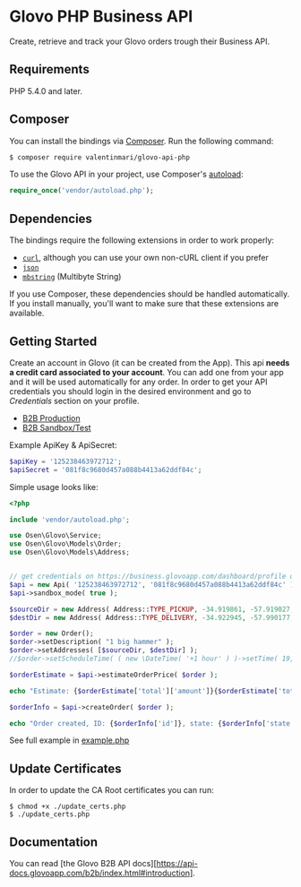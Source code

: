 # Glovo PHP Business API

Create, retrieve and track your Glovo orders trough their Business API.

## Requirements

PHP 5.4.0 and later.

## Composer

You can install the bindings via [Composer](http://getcomposer.org/). Run the following command:

```bash
$ composer require valentinmari/glovo-api-php
```

To use the Glovo API in your project, use Composer's [autoload](https://getcomposer.org/doc/01-basic-usage.md#autoloading):

```php
require_once('vendor/autoload.php');
```

## Dependencies

The bindings require the following extensions in order to work properly:

- [`curl`](https://secure.php.net/manual/en/book.curl.php), although you can use your own non-cURL client if you prefer
- [`json`](https://secure.php.net/manual/en/book.json.php)
- [`mbstring`](https://secure.php.net/manual/en/book.mbstring.php) (Multibyte String)

If you use Composer, these dependencies should be handled automatically. If you install manually, you'll want to make sure that these extensions are available.

## Getting Started

Create an account in Glovo (it can be created from the App). This api **needs a credit card associated to your account**. You can add one from your app and it will be used automatically for any order. In order to get your API credentials you should login in the desired environment and go to _Credentials_ section on your profile.

- [B2B Production](https://business.glovoapp.com/dashboard/profile)
- [B2B Sandbox/Test](https://business.testglovo.com/dashboard/profile)

Example ApiKey & ApiSecret:

```php
$apiKey = '125238463972712';
$apiSecret = '081f8c9680d457a088b4413a62ddf84c';
```

Simple usage looks like:

```php
<?php

include 'vendor/autoload.php';

use Osen\Glovo\Service;
use Osen\Glovo\Models\Order;
use Osen\Glovo\Models\Address;


// get credentials on https://business.glovoapp.com/dashboard/profile or https://business.testglovo.com/dashboard/profile
$api = new Api( '125238463972712', '081f8c9680d457a088b4413a62ddf84c' );
$api->sandbox_mode( true );

$sourceDir = new Address( Address::TYPE_PICKUP, -34.919861, -57.919027, "Diag. 73 1234", "1st floor" );
$destDir = new Address( Address::TYPE_DELIVERY, -34.922945, -57.990177, "Diag. 73 75", "3A");

$order = new Order();
$order->setDescription( "1 big hammer" );
$order->setAddresses( [$sourceDir, $destDir] );
//$order->setScheduleTime( ( new \DateTime( '+1 hour' ) )->setTime( 19, 0 ) );

$orderEstimate = $api->estimateOrderPrice( $order );

echo "Estimate: {$orderEstimate['total']['amount']}{$orderEstimate['total']['currency']} \n";

$orderInfo = $api->createOrder( $order );

echo "Order created, ID: {$orderInfo['id']}, state: {$orderInfo['state']} \n";
```

See full example in [example.php](example.php)

## Update Certificates

In order to update the CA Root certificates you can run:

```
$ chmod +x ./update_certs.php
$ ./update_certs.php
```

## Documentation

You can read [the Glovo B2B API docs][https://api-docs.glovoapp.com/b2b/index.html#introduction].

[composer]: https://getcomposer.org/
[curl]: http://curl.haxx.se/docs/caextract.html
[psr3]: http://www.php-fig.org/psr/psr-3/
